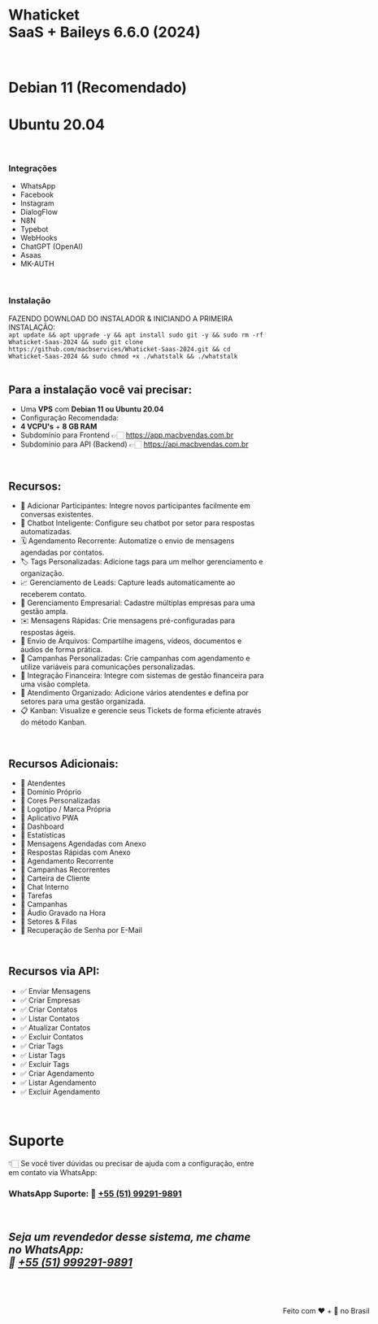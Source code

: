 <h1 dir="auto"><strong>Whaticket SaaS&nbsp;</strong>+&nbsp;<strong>Baileys</strong>&nbsp;6.6.0&nbsp;<strong>(2024)</strong></h1>

<p>&nbsp;</p>

<h1 dir="auto"><strong>Debian 11 (Recomendado)</strong></h1>
<h1 dir="auto"><strong>Ubuntu 20.04</strong></h1>

<p>&nbsp;</p>

<h3 dir="auto">Integrações</h3>

<ul>
    <li>WhatsApp</li>
    <li>Facebook</li>
    <li>Instagram</li>
    <li>DialogFlow</li>
    <li>N8N</li>
    <li>Typebot</li>
    <li>WebHooks</li>
    <li>ChatGPT (OpenAI)</li>
    <li>Asaas</li>
    <li>MK-AUTH</li>
</ul>

<p>&nbsp;</p>

<h3 dir="auto">Instalação</h3>

<p dir="auto">FAZENDO DOWNLOAD DO INSTALADOR &amp; INICIANDO A PRIMEIRA INSTALAÇÃO:<br />
<code>apt update && apt upgrade -y && apt install sudo git -y && sudo rm -rf Whaticket-Saas-2024 && sudo git clone https://github.com/macbservices/Whaticket-Saas-2024.git && cd Whaticket-Saas-2024 && sudo chmod +x ./whatstalk && ./whatstalk</code><br />
&nbsp;</p>

<h2 dir="auto">Para a instalação você vai precisar:</h2>

<ul dir="ltr">
    <li>Uma&nbsp;<strong>VPS</strong>&nbsp;com&nbsp;<strong>Debian 11 ou Ubuntu 20.04</strong></li>
    <li>Configuração Recomendada:</li>
    <li><strong>4 VCPU's</strong>&nbsp;+&nbsp;<strong>8 GB RAM</strong></li>
    <li>Subdomínio para Frontend 👉🏻&nbsp;<a href="https://app.macbvendas.com.br/" rel="nofollow">https://app.macbvendas.com.br</a></li>
    <li>Subdomínio para API (Backend) 👉🏻&nbsp;<a href="https://api.macbvendas.com.br/" rel="nofollow">https://api.macbvendas.com.br</a></li>
</ul>

<p>&nbsp;</p>

<h2 dir="auto">Recursos:</h2>

<ul>
    <li>📲 Adicionar Participantes: Integre novos participantes facilmente em conversas existentes.</li>
    <li>🤖 Chatbot Inteligente: Configure seu chatbot por setor para respostas automatizadas.</li>
    <li>🗓️ Agendamento Recorrente: Automatize o envio de mensagens agendadas por contatos.</li>
    <li>🏷️ Tags Personalizadas: Adicione tags para um melhor gerenciamento e organização.</li>
    <li>📈 Gerenciamento de Leads: Capture leads automaticamente ao receberem contato.</li>
    <li>🏢 Gerenciamento Empresarial: Cadastre múltiplas empresas para uma gestão ampla.</li>
    <li>✉️ Mensagens Rápidas: Crie mensagens pré-configuradas para respostas ágeis.</li>
    <li>📁 Envio de Arquivos: Compartilhe imagens, vídeos, documentos e áudios de forma prática.</li>
    <li>📢 Campanhas Personalizadas: Crie campanhas com agendamento e utilize variáveis para comunicações personalizadas.</li>
    <li>💼 Integração Financeira: Integre com sistemas de gestão financeira para uma visão completa.</li>
    <li>🌟 Atendimento Organizado: Adicione vários atendentes e defina por setores para uma gestão organizada.</li>
    <li>📋 Kanban: Visualize e gerencie seus Tickets de forma eficiente através do método Kanban.</li>
</ul>

<p>&nbsp;</p>

<h2 dir="auto">Recursos Adicionais:</h2>

<ul>
    <li>🔷 Atendentes</li>
    <li>🔷 Domínio Próprio</li>
    <li>🔷 Cores Personalizadas</li>
    <li>🔷 Logotipo / Marca Própria</li>
    <li>🔷 Aplicativo PWA</li>
    <li>🔷 Dashboard</li>
    <li>🔷 Estatísticas</li>
    <li>🔷 Mensagens Agendadas com Anexo</li>
    <li>🔷 Respostas Rápidas com Anexo</li>
    <li>🔷 Agendamento Recorrente</li>
    <li>🔷 Campanhas Recorrentes</li>
    <li>🔷 Carteira de Cliente</li>
    <li>🔷 Chat Interno</li>
    <li>🔷 Tarefas</li>
    <li>🔷 Campanhas</li>
    <li>🔷 Áudio Gravado na Hora</li>
    <li>🔷 Setores & Filas</li>
    <li>🔷 Recuperação de Senha por E-Mail</li>
</ul>

<p>&nbsp;</p>

<h2 dir="auto">Recursos via API:</h2>

<ul>
    <li>✅ Enviar Mensagens</li>
    <li>✅ Criar Empresas</li>
    <li>✅ Criar Contatos</li>
    <li>✅ Listar Contatos</li>
    <li>✅ Atualizar Contatos</li>
    <li>✅ Excluir Contatos</li>
    <li>✅ Criar Tags</li>
    <li>✅ Listar Tags</li>
    <li>✅ Excluir Tags</li>
    <li>✅ Criar Agendamento</li>
    <li>✅ Listar Agendamento</li>
    <li>✅ Excluir Agendamento</li>
</ul>

<p>&nbsp;</p>

<h1 dir="auto">Suporte</h1>

<p dir="auto">👇🏻 Se você tiver dúvidas ou precisar de ajuda com a configuração, entre em contato via WhatsApp:</p>

<h3 dir="auto">WhatsApp Suporte: 📲&nbsp;<a href="https://api.whatsapp.com/send/?1=pt_BR&amp;phone=5551992919891" rel="nofollow">+55 (51) 99291-9891</a></h3>

<p>&nbsp;</p>

<h2 dir="auto" style="font-style:italic">Seja um revendedor desse sistema, me chame no WhatsApp:<br />
📲&nbsp;<a href="https://api.whatsapp.com/send/?1=pt_BR&amp;phone=5551992919891" rel="nofollow">+55 (51) 999291-9891</a></h2>

<div class="notranslate" id="mttContainer" style="transform: translate(21px, 7px);">&nbsp;</div>

<div aria-expanded="true" class="notranslate" id="mttContainer" style="transform: translate(141px, 20px);">
    <div data-tippy-root="" id="tippy-1" style="z-index: 100000200; visibility: visible; position: absolute; inset: 0px auto auto 0px; margin: 0px; transform: translate(399px, 20px);">
        <div class="tippy-box" data-animation="fade" data-placement="bottom" data-state="visible" data-theme="custom" role="mtttooltip" style="max-width: 350px; transition-duration: 300ms;" tabindex="-1">
            <div class="tippy-content" data-state="visible" style="transition-duration: 300ms;">
                <span dir="ltr">Feito com ❤️ + 🧉 no Brasil</span>
            </div>
            <div class="tippy-arrow" style="position: absolute; left: 0px; transform: translate(92px, 0px);">&nbsp;</div>
        </div>
    </div>
</div>
